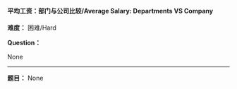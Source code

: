 #### 平均工资：部门与公司比较/Average Salary: Departments VS Company
**难度：** 困难/Hard

**Question：** 

None

------

**题目：** 
None
